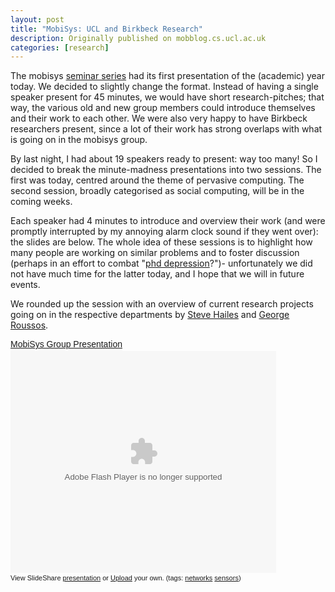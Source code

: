 ```yaml
---
layout: post
title: "MobiSys: UCL and Birkbeck Research"
description: Originally published on mobblog.cs.ucl.ac.uk
categories: [research]
---
```


The mobisys <a href="http://www.cs.ucl.ac.uk/research/mobile/index.html">seminar series</a> had its first presentation of the (academic) year today. We decided to slightly change the format. Instead of having a single speaker present for 45 minutes, we would have short research-pitches; that way, the various old and new group members could introduce themselves and their work to each other.  We were also very happy to have Birkbeck researchers present, since a lot of their work has strong overlaps with what is going on in the mobisys group.

By last night, I had about 19 speakers ready to present: way too many! So I decided to break the minute-madness presentations into two sessions. The first was today, centred around the theme of pervasive computing. The second session, broadly categorised as social computing, will be in the coming weeks.

Each speaker had 4 minutes to introduce and overview their work (and were promptly interrupted by my annoying alarm clock sound if they went over): the slides are below. The whole idea of these sessions is to highlight how many people are working on similar problems and to foster discussion (perhaps in an effort to combat "<a href="http://tony-quick.blogspot.com/2006/08/four-pillars-of-phd.html">phd depression</a>?")- unfortunately we did not have much time for the latter today, and I hope that we will in future events.

We rounded up the session with an overview of current research projects going on in the respective departments by <a href="http://www.cs.ucl.ac.uk/staff/s.hailes">Steve Hailes</a> and <a href="http://www.dcs.bbk.ac.uk/~gr/">George Roussos</a>.

<div style="width: 425px; text-align: left;"><a style="font:14px Helvetica,Arial,Sans-serif;display:block;margin:12px 0 3px 0;text-decoration:underline;" title="MobiSys Group Presentation" href="http://www.slideshare.net/neal.lathia/mobisys-group-presentation-presentation?type=powerpoint">MobiSys Group Presentation</a><object classid="clsid:d27cdb6e-ae6d-11cf-96b8-444553540000" width="425" height="355" codebase="http://download.macromedia.com/pub/shockwave/cabs/flash/swflash.cab#version=6,0,40,0"><param name="allowFullScreen" value="true" /><param name="allowScriptAccess" value="always" /><param name="src" value="http://static.slideshare.net/swf/ssplayer2.swf?doc=networkedsystemsgroup-1223994419111107-8&amp;stripped_title=mobisys-group-presentation-presentation" /><embed type="application/x-shockwave-flash" width="425" height="355" src="http://static.slideshare.net/swf/ssplayer2.swf?doc=networkedsystemsgroup-1223994419111107-8&amp;stripped_title=mobisys-group-presentation-presentation" allowscriptaccess="always" allowfullscreen="true"></embed></object></div>
<div id="__ss_657330" style="width: 425px; text-align: left;">
<div style="font-size: 11px; font-family: tahoma,arial; height: 26px; padding-top: 2px;">View SlideShare <a style="text-decoration:underline;" title="View MobiSys Group Presentation on SlideShare" href="http://www.slideshare.net/neal.lathia/mobisys-group-presentation-presentation?type=powerpoint">presentation</a> or <a style="text-decoration:underline;" href="http://www.slideshare.net/upload?type=powerpoint">Upload</a> your own. (tags: <a style="text-decoration:underline;" href="http://slideshare.net/tag/networks">networks</a> <a style="text-decoration:underline;" href="http://slideshare.net/tag/sensors">sensors</a>)</div>
</div>
